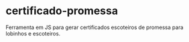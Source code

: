 # certificado-promessa
Ferramenta em JS para gerar certificados escoteiros de promessa para lobinhos e escoteiros.
